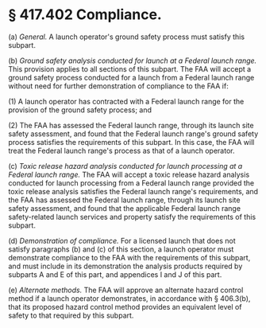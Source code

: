 # § 417.402   Compliance.

(a) *General.* A launch operator's ground safety process must satisfy this subpart.


(b) *Ground safety analysis conducted for launch at a Federal launch range.* This provision applies to all sections of this subpart. The FAA will accept a ground safety process conducted for a launch from a Federal launch range without need for further demonstration of compliance to the FAA if:


(1) A launch operator has contracted with a Federal launch range for the provision of the ground safety process; and


(2) The FAA has assessed the Federal launch range, through its launch site safety assessment, and found that the Federal launch range's ground safety process satisfies the requirements of this subpart. In this case, the FAA will treat the Federal launch range's process as that of a launch operator.


(c) *Toxic release hazard analysis conducted for launch processing at a Federal launch range.* The FAA will accept a toxic release hazard analysis conducted for launch processing from a Federal launch range provided the toxic release analysis satisfies the Federal launch range's requirements, and the FAA has assessed the Federal launch range, through its launch site safety assessment, and found that the applicable Federal launch range safety-related launch services and property satisfy the requirements of this subpart.


(d) *Demonstration of compliance.* For a licensed launch that does not satisfy paragraphs (b) and (c) of this section, a launch operator must demonstrate compliance to the FAA with the requirements of this subpart, and must include in its demonstration the analysis products required by subparts A and E of this part, and appendices I and J of this part.


(e) *Alternate methods.* The FAA will approve an alternate hazard control method if a launch operator demonstrates, in accordance with § 406.3(b), that its proposed hazard control method provides an equivalent level of safety to that required by this subpart. 




